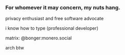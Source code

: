 ### For whomever it may concern, my nuts hang.

privacy enthusiast and free software advocate

i know how to type (professional developer)

matrix: @bonger:monero.social

arch btw
